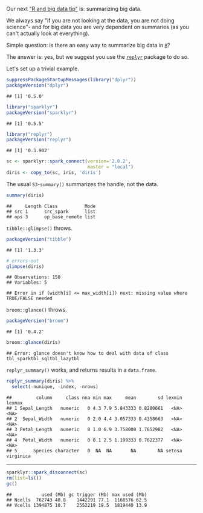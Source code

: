 <!-- README.md is generated from README.Rmd. Please edit that file -->
Our next ["R and big data tip"](http://www.win-vector.com/blog/tag/r-and-big-data/) is: summarizing big data.

We always say "if you are not looking at the data, you are not doing science"- and for big data you are very dependent on summaries (as you can't actually look at everything).

Simple question: is there an easy way to summarize big data in [`R`](https://www.r-project.org)?

The answer is: yes, but we suggest you use the [`replyr`](https://CRAN.R-project.org/package=replyr) package to do so.

Let's set up a trivial example.

``` r
suppressPackageStartupMessages(library("dplyr"))
packageVersion("dplyr")
```

    ## [1] '0.5.0'

``` r
library("sparklyr")
packageVersion("sparklyr")
```

    ## [1] '0.5.5'

``` r
library("replyr")
packageVersion("replyr")
```

    ## [1] '0.3.902'

``` r
sc <- sparklyr::spark_connect(version='2.0.2', 
                              master = "local")
diris <- copy_to(sc, iris, 'diris')
```

The usual `S3`-`summary()` summarizes the handle, not the data.

``` r
summary(diris)
```

    ##     Length Class          Mode
    ## src 1      src_spark      list
    ## ops 3      op_base_remote list

`tibble::glimpse()` throws.

``` r
packageVersion("tibble")
```

    ## [1] '1.3.3'

``` r
# errors-out
glimpse(diris)
```

    ## Observations: 150
    ## Variables: 5

    ## Error in if (width[i] <= max_width[i]) next: missing value where TRUE/FALSE needed

`broom::glance()` throws.

``` r
packageVersion("broom")
```

    ## [1] '0.4.2'

``` r
broom::glance(diris)
```

    ## Error: glance doesn't know how to deal with data of class tbl_sparktbl_sqltbl_lazytbl

`replyr_summary()` works, and returns results in a `data.frame`.

``` r
replyr_summary(diris) %>%
  select(-nunique, -index, -nrows)
```

    ##         column     class nna min max     mean        sd lexmin    lexmax
    ## 1 Sepal_Length   numeric   0 4.3 7.9 5.843333 0.8280661   <NA>      <NA>
    ## 2  Sepal_Width   numeric   0 2.0 4.4 3.057333 0.4358663   <NA>      <NA>
    ## 3 Petal_Length   numeric   0 1.0 6.9 3.758000 1.7652982   <NA>      <NA>
    ## 4  Petal_Width   numeric   0 0.1 2.5 1.199333 0.7622377   <NA>      <NA>
    ## 5      Species character   0  NA  NA       NA        NA setosa virginica

------------------------------------------------------------------------

``` r
sparklyr::spark_disconnect(sc)
rm(list=ls())
gc()
```

    ##           used (Mb) gc trigger (Mb) max used (Mb)
    ## Ncells  762743 40.8    1442291 77.1  1168576 62.5
    ## Vcells 1394875 10.7    2552219 19.5  1819440 13.9
